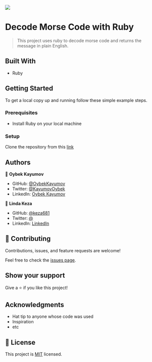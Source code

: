 ![](https://img.shields.io/badge/Microverse-blueviolet)

# Decode Morse Code with Ruby

> This project uses ruby to decode morse code and returns the message in plain English.


## Built With

- Ruby

## Getting Started

To get a local copy up and running follow these simple example steps.

### Prerequisites

- Install Ruby on your local machine
### Setup

Clone the repository from this [link](https://github.com/OybekKayumov/morse-code.git)

## Authors

👤 **Oybek Kayumov**

- GitHub: [@OybekKayumov](https://github.com/OybekKayumov)
- Twitter: [@KayumovOybek](https://twitter.com/KayumovOybek)
- LinkedIn: [Oybek Kayumov](https://www.linkedin.com/in/oybek-kayumov/)

👤 **Linda Keza**
- GitHub: [@keza681](https://github.com/keza681)
- Twitter: [@](https://twitter.com/)
- LinkedIn: [LinkedIn](https://www.linkedin.com/)
## 🤝 Contributing

Contributions, issues, and feature requests are welcome!

Feel free to check the [issues page](https://github.com/OybekKayumov/vet-clinic-db/issues).

## Show your support

Give a ⭐️ if you like this project!

## Acknowledgments

- Hat tip to anyone whose code was used
- Inspiration
- etc

## 📝 License

This project is [MIT](./MIT.md) licensed.
